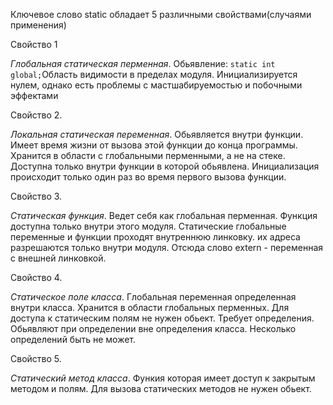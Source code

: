 Ключевое слово static обладает 5 различными свойствами(случаями применения)

Свойство 1
 
*Глобальная статическая перменная*. Обьявление: `static int global;`Область видимости в пределах модуля. Инициализируется нулем, однако есть проблемы с мастшабируемостью и побочными эффектами 

Свойство 2.

*Локальная статическая переменная*. Обьявляется внутри функции. Имеет время жизни от вызова этой функции до конца программы. Хранится в области с глобальными перменными, а не на стеке. Доступна только внутри функции в которой обьявлена. Инициализация происходит только один раз во время первого вызова функции. 

Свойство 3.

*Статическая функция*. Ведет себя как глобальная перменная. Функция доступна только внутри этого модуля. Статические глобальные переменные и функции проходят внутреннюю линковку. их адреса разрешаются только внутри модуля. Отсюда слово  extern - переменная с внешней линковкой. 

Свойство 4.

*Статическое поле класса*. Глобальная переменная определенная внутри класса. Хранится в области глобальных перменных. Для доступа к статическим полям не нужен обьект. Требует определения. Обьявляют при определении вне определения класса. Несколько определений быть не может. 

Свойство 5.

*Статический метод класса*. Функия которая имеет доступ к закрытым методом и полям. Для вызова статических методов не нужен обьект. 